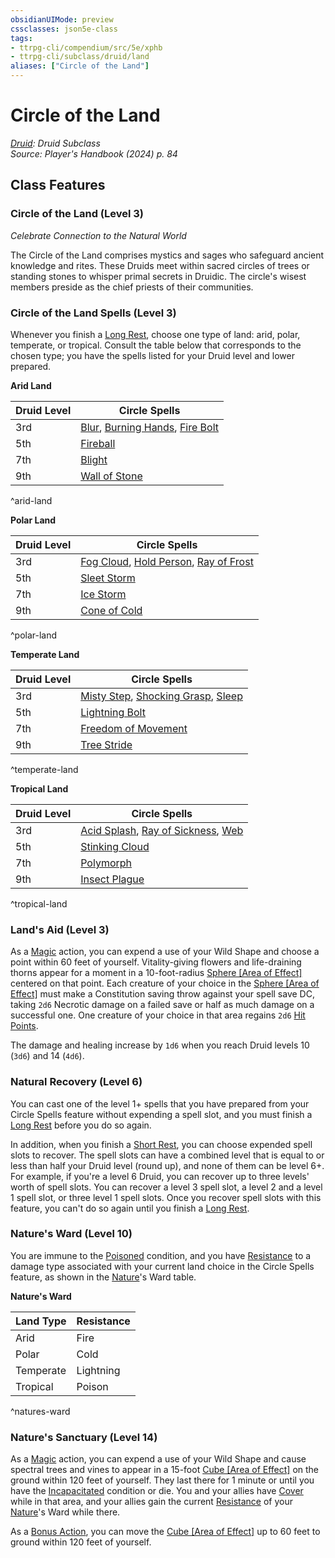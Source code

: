 ```yaml
---
obsidianUIMode: preview
cssclasses: json5e-class
tags:
- ttrpg-cli/compendium/src/5e/xphb
- ttrpg-cli/subclass/druid/land
aliases: ["Circle of the Land"]
---
```

# Circle of the Land
*[Druid](druid-xphb.md): Druid Subclass*  
*Source: Player's Handbook (2024) p. 84*  


## Class Features

### Circle of the Land (Level 3)

*Celebrate Connection to the Natural World*

The Circle of the Land comprises mystics and sages who safeguard ancient knowledge and rites. These Druids meet within sacred circles of trees or standing stones to whisper primal secrets in Druidic. The circle's wisest members preside as the chief priests of their communities.

### Circle of the Land Spells (Level 3)

Whenever you finish a [Long Rest](long-rest-xphb.md), choose one type of land: arid, polar, temperate, or tropical. Consult the table below that corresponds to the chosen type; you have the spells listed for your Druid level and lower prepared.

**Arid Land**

| Druid Level | Circle Spells |
|-------------|---------------|
| 3rd | [Blur](blur-xphb.md), [Burning Hands](/3-Compendium/CLI/spells/burning-hands-xphb.md), [Fire Bolt](fire-bolt-xphb.md) |
| 5th | [Fireball](fireball-xphb.md) |
| 7th | [Blight](blight-xphb.md) |
| 9th | [Wall of Stone](wall-of-stone-xphb.md) |
^arid-land

**Polar Land**

| Druid Level | Circle Spells |
|-------------|---------------|
| 3rd | [Fog Cloud](fog-cloud-xphb.md), [Hold Person](/3-Compendium/CLI/spells/hold-person-xphb.md), [Ray of Frost](/3-Compendium/CLI/spells/ray-of-frost-xphb.md) |
| 5th | [Sleet Storm](sleet-storm-xphb.md) |
| 7th | [Ice Storm](ice-storm-xphb.md) |
| 9th | [Cone of Cold](cone-of-cold-xphb.md) |
^polar-land

**Temperate Land**

| Druid Level | Circle Spells |
|-------------|---------------|
| 3rd | [Misty Step](misty-step-xphb.md), [Shocking Grasp](shocking-grasp-xphb.md), [Sleep](sleep-xphb.md) |
| 5th | [Lightning Bolt](lightning-bolt-xphb.md) |
| 7th | [Freedom of Movement](freedom-of-movement-xphb.md) |
| 9th | [Tree Stride](/3-Compendium/CLI/spells/tree-stride-xphb.md) |
^temperate-land

**Tropical Land**

| Druid Level | Circle Spells |
|-------------|---------------|
| 3rd | [Acid Splash](acid-splash-xphb.md), [Ray of Sickness](ray-of-sickness-xphb.md), [Web](web-xphb.md) |
| 5th | [Stinking Cloud](stinking-cloud-xphb.md) |
| 7th | [Polymorph](polymorph-xphb.md) |
| 9th | [Insect Plague](/3-Compendium/CLI/spells/insect-plague-xphb.md) |
^tropical-land

### Land's Aid (Level 3)

As a [Magic](actions.md#Magic) action, you can expend a use of your Wild Shape and choose a point within 60 feet of yourself. Vitality-giving flowers and life-draining thorns appear for a moment in a 10-foot-radius [Sphere [Area of Effect]](sphere-area-of-effect-xphb.md) centered on that point. Each creature of your choice in the [Sphere [Area of Effect]](sphere-area-of-effect-xphb.md) must make a Constitution saving throw against your spell save DC, taking `2d6` Necrotic damage on a failed save or half as much damage on a successful one. One creature of your choice in that area regains `2d6` [Hit Points](hit-points-xphb.md).

The damage and healing increase by `1d6` when you reach Druid levels 10 (`3d6`) and 14 (`4d6`).

### Natural Recovery (Level 6)

You can cast one of the level 1+ spells that you have prepared from your Circle Spells feature without expending a spell slot, and you must finish a [Long Rest](long-rest-xphb.md) before you do so again.

In addition, when you finish a [Short Rest](short-rest-xphb.md), you can choose expended spell slots to recover. The spell slots can have a combined level that is equal to or less than half your Druid level (round up), and none of them can be level 6+. For example, if you're a level 6 Druid, you can recover up to three levels' worth of spell slots. You can recover a level 3 spell slot, a level 2 and a level 1 spell slot, or three level 1 spell slots. Once you recover spell slots with this feature, you can't do so again until you finish a [Long Rest](long-rest-xphb.md).

### Nature's Ward (Level 10)

You are immune to the [Poisoned](conditions.md#Poisoned) condition, and you have [Resistance](3-Compendium/CLI/rules/variant-rules/resistance-xphb.md) to a damage type associated with your current land choice in the Circle Spells feature, as shown in the [Nature](skills.md#Nature)'s Ward table.

**Nature's Ward**

| Land Type | Resistance |
|-----------|------------|
| Arid | Fire |
| Polar | Cold |
| Temperate | Lightning |
| Tropical | Poison |
^natures-ward

### Nature's Sanctuary (Level 14)

As a [Magic](actions.md#Magic) action, you can expend a use of your Wild Shape and cause spectral trees and vines to appear in a 15-foot [Cube [Area of Effect]](cube-area-of-effect-xphb.md) on the ground within 120 feet of yourself. They last there for 1 minute or until you have the [Incapacitated](conditions.md#Incapacitated) condition or die. You and your allies have [Cover](3-Compendium/CLI/rules/variant-rules/cover-xphb.md) while in that area, and your allies gain the current [Resistance](3-Compendium/CLI/rules/variant-rules/resistance-xphb.md) of your [Nature](skills.md#Nature)'s Ward while there.

As a [Bonus Action](bonus-action-xphb.md), you can move the [Cube [Area of Effect]](cube-area-of-effect-xphb.md) up to 60 feet to ground within 120 feet of yourself.